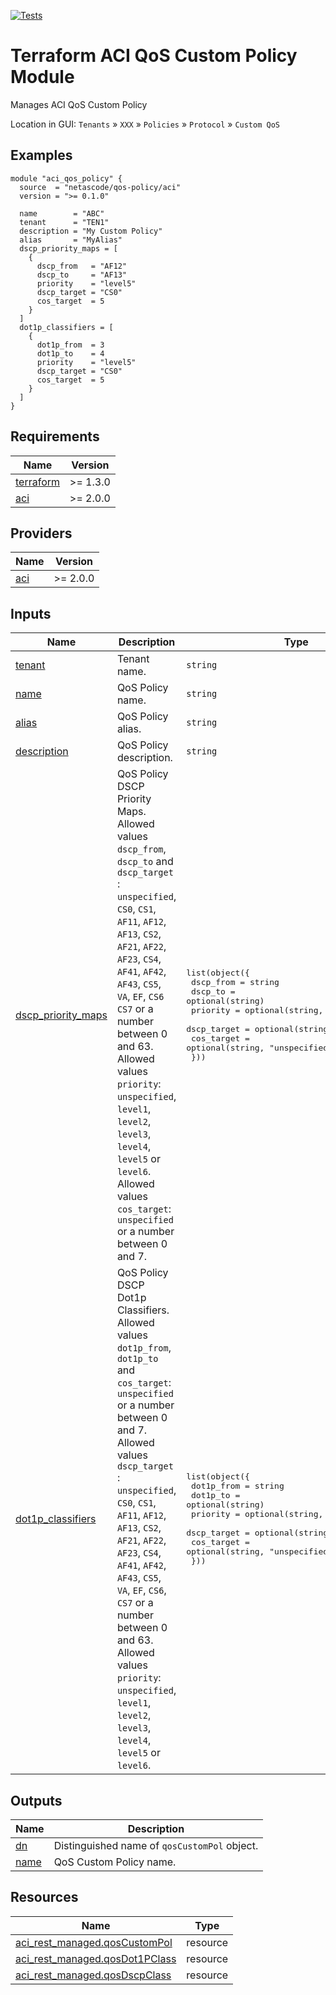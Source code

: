 <!-- BEGIN_TF_DOCS -->
[![Tests](https://github.com/netascode/terraform-aci-qos-policy/actions/workflows/test.yml/badge.svg)](https://github.com/netascode/terraform-aci-scaffolding/actions/workflows/test.yml)

# Terraform ACI QoS Custom Policy Module

Manages ACI QoS Custom Policy

Location in GUI:
`Tenants` » `XXX` » `Policies` » `Protocol` » `Custom QoS`

## Examples

```hcl
module "aci_qos_policy" {
  source  = "netascode/qos-policy/aci"
  version = ">= 0.1.0"

  name        = "ABC"
  tenant      = "TEN1"
  description = "My Custom Policy"
  alias       = "MyAlias"
  dscp_priority_maps = [
    {
      dscp_from   = "AF12"
      dscp_to     = "AF13"
      priority    = "level5"
      dscp_target = "CS0"
      cos_target  = 5
    }
  ]
  dot1p_classifiers = [
    {
      dot1p_from  = 3
      dot1p_to    = 4
      priority    = "level5"
      dscp_target = "CS0"
      cos_target  = 5
    }
  ]
}
```

## Requirements

| Name | Version |
|------|---------|
| <a name="requirement_terraform"></a> [terraform](#requirement\_terraform) | >= 1.3.0 |
| <a name="requirement_aci"></a> [aci](#requirement\_aci) | >= 2.0.0 |

## Providers

| Name | Version |
|------|---------|
| <a name="provider_aci"></a> [aci](#provider\_aci) | >= 2.0.0 |

## Inputs

| Name | Description | Type | Default | Required |
|------|-------------|------|---------|:--------:|
| <a name="input_tenant"></a> [tenant](#input\_tenant) | Tenant name. | `string` | n/a | yes |
| <a name="input_name"></a> [name](#input\_name) | QoS Policy name. | `string` | n/a | yes |
| <a name="input_alias"></a> [alias](#input\_alias) | QoS Policy alias. | `string` | `""` | no |
| <a name="input_description"></a> [description](#input\_description) | QoS Policy description. | `string` | `""` | no |
| <a name="input_dscp_priority_maps"></a> [dscp\_priority\_maps](#input\_dscp\_priority\_maps) | QoS Policy DSCP Priority Maps. Allowed values `dscp_from`, `dscp_to` and `dscp_target` : `unspecified`, `CS0`, `CS1`, `AF11`, `AF12`, `AF13`, `CS2`, `AF21`, `AF22`, `AF23`, `CS4`, `AF41`, `AF42`, `AF43`, `CS5`, `VA`, `EF`, `CS6` `CS7` or a number between 0 and 63. Allowed values `priority`: `unspecified`, `level1`, `level2`, `level3`, `level4`, `level5` or `level6`. Allowed values `cos_target`: `unspecified` or a number between 0 and 7. | <pre>list(object({<br>    dscp_from   = string<br>    dscp_to     = optional(string)<br>    priority    = optional(string, "level3")<br>    dscp_target = optional(string, "unspecified")<br>    cos_target  = optional(string, "unspecified")<br>  }))</pre> | `[]` | no |
| <a name="input_dot1p_classifiers"></a> [dot1p\_classifiers](#input\_dot1p\_classifiers) | QoS Policy DSCP Dot1p Classifiers. Allowed values `dot1p_from`, `dot1p_to` and `cos_target`: `unspecified` or a number between 0 and 7. Allowed values `dscp_target` : `unspecified`, `CS0`, `CS1`, `AF11`, `AF12`, `AF13`, `CS2`, `AF21`, `AF22`, `AF23`, `CS4`, `AF41`, `AF42`, `AF43`, `CS5`, `VA`, `EF`, `CS6`, `CS7` or a number between 0 and 63. Allowed values `priority`: `unspecified`, `level1`, `level2`, `level3`, `level4`, `level5` or `level6`. | <pre>list(object({<br>    dot1p_from  = string<br>    dot1p_to    = optional(string)<br>    priority    = optional(string, "level3")<br>    dscp_target = optional(string, "unspecified")<br>    cos_target  = optional(string, "unspecified")<br>  }))</pre> | `[]` | no |

## Outputs

| Name | Description |
|------|-------------|
| <a name="output_dn"></a> [dn](#output\_dn) | Distinguished name of `qosCustomPol` object. |
| <a name="output_name"></a> [name](#output\_name) | QoS Custom Policy name. |

## Resources

| Name | Type |
|------|------|
| [aci_rest_managed.qosCustomPol](https://registry.terraform.io/providers/CiscoDevNet/aci/latest/docs/resources/rest_managed) | resource |
| [aci_rest_managed.qosDot1PClass](https://registry.terraform.io/providers/CiscoDevNet/aci/latest/docs/resources/rest_managed) | resource |
| [aci_rest_managed.qosDscpClass](https://registry.terraform.io/providers/CiscoDevNet/aci/latest/docs/resources/rest_managed) | resource |
<!-- END_TF_DOCS -->